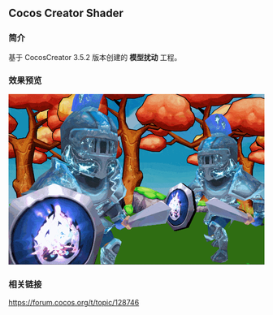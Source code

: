 ## Cocos Creator Shader

### 简介
基于 CocosCreator 3.5.2 版本创建的 **模型扰动** 工程。

### 效果预览
![image](../../../gif/202207/2022072105.gif)

### 相关链接 
https://forum.cocos.org/t/topic/128746